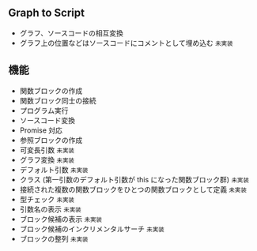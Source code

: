 ## Graph to Script

- グラフ、ソースコードの相互変換
- グラフ上の位置などはソースコードにコメントとして埋め込む `未実装`

## 機能

- 関数ブロックの作成
- 関数ブロック同士の接続
- プログラム実行
- ソースコード変換
- Promise 対応
- 参照ブロックの作成
- 可変長引数 `未実装`
- グラフ変換 `未実装`
- デフォルト引数 `未実装`
- クラス (第一引数のデフォルト引数が this になった関数ブロック群) `未実装`
- 接続された複数の関数ブロックをひとつの関数ブロックとして定義 `未実装`
- 型チェック `未実装`
- 引数名の表示 `未実装`
- ブロック候補の表示 `未実装`
- ブロック候補のインクリメンタルサーチ `未実装`
- ブロックの整列 `未実装`
